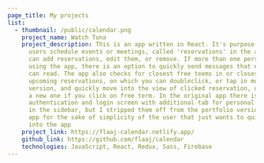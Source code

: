 ```yaml
---
page_title: My projects
list:
  - thumbnail: /public/calendar.png
    project_name: Watch Tuna
    project_description: This is an app written in React. It's purpose is to let
      users schedule events or meetings, called 'reservations' in the app. You
      can add reservations, edit them, or remove. If more than one person is
      using the app, there is an option to quickly send messages that everybody
      can read. The app also checks for closest free teems in or closest
      upcoming reservations, on which you can doubleclick, or tap in mobile
      version, and quickly move into the view of clicked reservation, or create
      a new one if you click on free term. In the original app there is an
      authentication and login screen with additional tab for personal settings
      in the sidebar, but I stripped them off from the portfolio version of the
      app for the sake of simplicity of the user that just wants to quickly look
      into the app
    project_link: https://flaaj-calendar.netlify.app/
    github_link: https://github.com/flaaj/calendar
    technologies: JavaScript, React, Redux, Sass, Firebase
---
```

